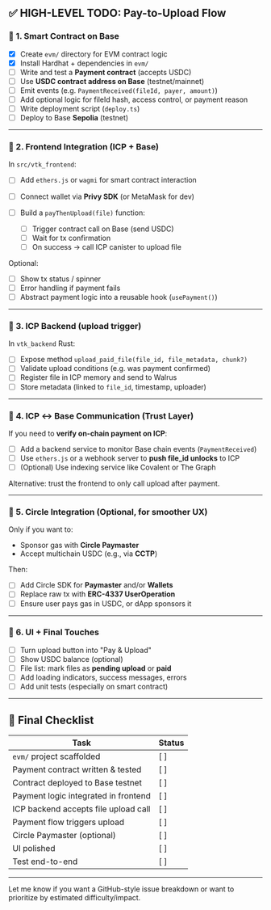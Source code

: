 ## ✅ HIGH-LEVEL TODO: Pay-to-Upload Flow

### 🔹 1. **Smart Contract on Base**

- [x] Create `evm/` directory for EVM contract logic
- [x] Install Hardhat + dependencies in `evm/`
- [ ] Write and test a **Payment contract** (accepts USDC)
- [ ] Use **USDC contract address on Base** (testnet/mainnet)
- [ ] Emit events (e.g. `PaymentReceived(fileId, payer, amount)`)
- [ ] Add optional logic for fileId hash, access control, or payment reason
- [ ] Write deployment script (`deploy.ts`)
- [ ] Deploy to Base **Sepolia** (testnet)

---

### 🔹 2. **Frontend Integration (ICP + Base)**

In `src/vtk_frontend`:

- [ ] Add `ethers.js` or `wagmi` for smart contract interaction
- [ ] Connect wallet via **Privy SDK** (or MetaMask for dev)
- [ ] Build a `payThenUpload(file)` function:

  - [ ] Trigger contract call on Base (send USDC)
  - [ ] Wait for tx confirmation
  - [ ] On success → call ICP canister to upload file

Optional:

- [ ] Show tx status / spinner
- [ ] Error handling if payment fails
- [ ] Abstract payment logic into a reusable hook (`usePayment()`)

---

### 🔹 3. **ICP Backend (upload trigger)**

In `vtk_backend` Rust:

- [ ] Expose method `upload_paid_file(file_id, file_metadata, chunk?)`
- [ ] Validate upload conditions (e.g. was payment confirmed)
- [ ] Register file in ICP memory and send to Walrus
- [ ] Store metadata (linked to `file_id`, timestamp, uploader)

---

### 🔹 4. **ICP ↔ Base Communication (Trust Layer)**

If you need to **verify on-chain payment on ICP**:

- [ ] Add a backend service to monitor Base chain events (`PaymentReceived`)
- [ ] Use `ethers.js` or a webhook server to **push file_id unlocks** to ICP
- [ ] (Optional) Use indexing service like Covalent or The Graph

Alternative: trust the frontend to only call upload after payment.

---

### 🔹 5. **Circle Integration (Optional, for smoother UX)**

Only if you want to:

- Sponsor gas with **Circle Paymaster**
- Accept multichain USDC (e.g., via **CCTP**)

Then:

- [ ] Add Circle SDK for **Paymaster** and/or **Wallets**
- [ ] Replace raw tx with **ERC-4337 UserOperation**
- [ ] Ensure user pays gas in USDC, or dApp sponsors it

---

### 🔹 6. **UI + Final Touches**

- [ ] Turn upload button into "Pay & Upload"
- [ ] Show USDC balance (optional)
- [ ] File list: mark files as **pending upload** or **paid**
- [ ] Add loading indicators, success messages, errors
- [ ] Add unit tests (especially on smart contract)

---

## 🧾 Final Checklist

| Task                                 | Status |
| ------------------------------------ | ------ |
| `evm/` project scaffolded            | \[ ]   |
| Payment contract written & tested    | \[ ]   |
| Contract deployed to Base testnet    | \[ ]   |
| Payment logic integrated in frontend | \[ ]   |
| ICP backend accepts file upload call | \[ ]   |
| Payment flow triggers upload         | \[ ]   |
| Circle Paymaster (optional)          | \[ ]   |
| UI polished                          | \[ ]   |
| Test end-to-end                      | \[ ]   |

---

Let me know if you want a GitHub-style issue breakdown or want to prioritize by estimated difficulty/impact.
